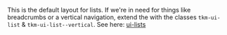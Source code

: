 This is the default layout for lists. If we're in need for things like breadcrumbs or a vertical navigation, extend the with the classes `tkm-ui-list` & `tkm-ui-list--vertical`. See here: [ui-lists](../objects/#ui-list)
